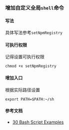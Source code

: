 ### 增加自定义全局`shell`命令

#### 写法

具体写法参考`setNpmRegistry`

#### 可执行权限

记得设置可执行权限

```
chmod +x setNpmRegistry
```

#### 增加入口

根据实际路径设置
```
export PATH=$PATH:~/sh
```

#### 参考文档

- [30 Bash Script Examples](https://linuxhint.com/30_bash_script_examples/)
